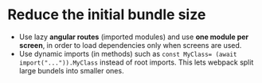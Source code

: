 # Reduce the initial bundle size

- Use lazy **angular routes** (imported modules) and use **one module per screen**, in order to load dependencies only when screens are used.
- Use dynamic imports (in methods) such as ```const MyClass= (await import("...")).MyClass``` instead of root imports. This lets webpack split large bundels into smaller ones.